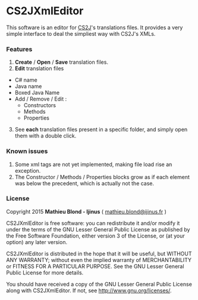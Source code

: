 # CS2JXmlEditor

This software is an editor for [CS2J](https://github.com/MathieuBlond-Ijinus/cs2j "CS2J : A C# to Java converter")'s translations files. It provides a very simple interface to deal the simpliest way with CS2J's XMLs.

### Features

1. **Create** / **Open** / **Save** translation files.
2. **Edit** translation files
  * C# name
  * Java name
  * Boxed Java Name
  * Add / Remove / Edit :
    * Constructors
    * Methods
    * Properties
3. See **each** translation files present in  a specific folder, and simply open them with a double click.



### Known issues

1. Some xml tags are not yet implemented, making file load rise an exception.
2. The Constructor / Methods / Properties blocks grow as if each element was below the precedent, which is actually not the case.



### License

Copyright 2015 **Mathieu Blond - Ijinus** ( mathieu.blond@ijinus.fr )

CS2JXmlEditor is free software: you can redistribute it and/or modify
it under the terms of the GNU Lesser General Public License as published by
the Free Software Foundation, either version 3 of the License, or
(at your option) any later version.

CS2JXmlEditor is distributed in the hope that it will be useful,
but WITHOUT ANY WARRANTY; without even the implied warranty of
MERCHANTABILITY or FITNESS FOR A PARTICULAR PURPOSE.  See the
GNU Lesser General Public License for more details.

You should have received a copy of the GNU Lesser General Public License
along with CS2JXmlEditor.  If not, see <http://www.gnu.org/licenses/>.
